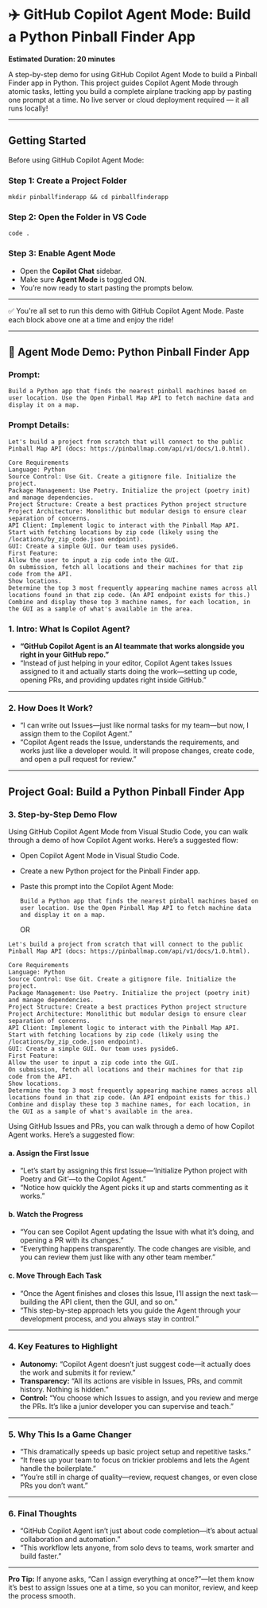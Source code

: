 # ✈️ GitHub Copilot Agent Mode: Build a Python Pinball Finder App

**Estimated Duration: 20 minutes**

A step-by-step demo for using GitHub Copilot Agent Mode to build a Pinball Finder app in Python. This project guides Copilot Agent Mode through atomic tasks, letting you build a complete airplane tracking app by pasting one prompt at a time. No live server or cloud deployment required — it all runs locally!

---

## Getting Started

Before using GitHub Copilot Agent Mode:

### Step 1: Create a Project Folder
```plaintext
mkdir pinballfinderapp && cd pinballfinderapp
```

### Step 2: Open the Folder in VS Code
```plaintext
code .
```

### Step 3: Enable Agent Mode
- Open the **Copilot Chat** sidebar.
- Make sure **Agent Mode** is toggled ON.
- You’re now ready to start pasting the prompts below.

---

✅ You're all set to run this demo with GitHub Copilot Agent Mode. Paste each block above one at a time and enjoy the ride!

---



## 🚀 Agent Mode Demo: Python Pinball Finder App

### **Prompt:**
```plaintext
Build a Python app that finds the nearest pinball machines based on user location. Use the Open Pinball Map API to fetch machine data and display it on a map.
```

### **Prompt Details:**
```plaintext
Let's build a project from scratch that will connect to the public Pinball Map API (docs: https://pinballmap.com/api/v1/docs/1.0.html).

Core Requirements
Language: Python
Source Control: Use Git. Create a gitignore file. Initialize the project.
Package Management: Use Poetry. Initialize the project (poetry init) and manage dependencies.
Project Structure: Create a best practices Python project structure
Project Architecture: Monolithic but modular design to ensure clear separation of concerns.
API Client: Implement logic to interact with the Pinball Map API. Start with fetching locations by zip code (likely using the /locations/by_zip_code.json endpoint).
GUI: Create a simple GUI. Our team uses pyside6.
First Feature:
Allow the user to input a zip code into the GUI.
On submission, fetch all locations and their machines for that zip code from the API.
Show locations.
Determine the top 3 most frequently appearing machine names across all locations found in that zip code. (An API endpoint exists for this.)
Combine and display these top 3 machine names, for each location, in the GUI as a sample of what's available in the area.
```


### **1. Intro: What Is Copilot Agent?**

* **“GitHub Copilot Agent is an AI teammate that works alongside you right in your GitHub repo.”**
* “Instead of just helping in your editor, Copilot Agent takes Issues assigned to it and actually starts doing the work—setting up code, opening PRs, and providing updates right inside GitHub.”

---

### **2. How Does It Work?**

* “I can write out Issues—just like normal tasks for my team—but now, I assign them to the Copilot Agent.”
* “Copilot Agent reads the Issue, understands the requirements, and works just like a developer would. It will propose changes, create code, and open a pull request for review.”

---

## Project Goal: Build a Python Pinball Finder App

### **3. Step-by-Step Demo Flow**
Using GitHub Copilot Agent Mode from Visual Studio Code, you can walk through a demo of how Copilot Agent works. Here’s a suggested flow:

* Open Copilot Agent Mode in Visual Studio Code.
* Create a new Python project for the Pinball Finder app.
* Paste this prompt into the Copilot Agent Mode:

  ```
  Build a Python app that finds the nearest pinball machines based on user location. Use the Open Pinball Map API to fetch machine data and display it on a map.
  ```

  OR

```
Let's build a project from scratch that will connect to the public Pinball Map API (docs: https://pinballmap.com/api/v1/docs/1.0.html).

Core Requirements
Language: Python
Source Control: Use Git. Create a gitignore file. Initialize the project.
Package Management: Use Poetry. Initialize the project (poetry init) and manage dependencies.
Project Structure: Create a best practices Python project structure
Project Architecture: Monolithic but modular design to ensure clear separation of concerns.
API Client: Implement logic to interact with the Pinball Map API. Start with fetching locations by zip code (likely using the /locations/by_zip_code.json endpoint).
GUI: Create a simple GUI. Our team uses pyside6.
First Feature:
Allow the user to input a zip code into the GUI.
On submission, fetch all locations and their machines for that zip code from the API.
Show locations.
Determine the top 3 most frequently appearing machine names across all locations found in that zip code. (An API endpoint exists for this.)
Combine and display these top 3 machine names, for each location, in the GUI as a sample of what's available in the area.
```



Using GitHub Issues and PRs, you can walk through a demo of how Copilot Agent works. Here’s a suggested flow:

#### **a. Assign the First Issue**

* “Let’s start by assigning this first Issue—‘Initialize Python project with Poetry and Git’—to the Copilot Agent.”
* “Notice how quickly the Agent picks it up and starts commenting as it works.”

#### **b. Watch the Progress**

* “You can see Copilot Agent updating the Issue with what it’s doing, and opening a PR with its changes.”
* “Everything happens transparently. The code changes are visible, and you can review them just like with any other team member.”

#### **c. Move Through Each Task**

* “Once the Agent finishes and closes this Issue, I’ll assign the next task—building the API client, then the GUI, and so on.”
* “This step-by-step approach lets you guide the Agent through your development process, and you always stay in control.”

---

### **4. Key Features to Highlight**

* **Autonomy:** “Copilot Agent doesn’t just suggest code—it actually does the work and submits it for review.”
* **Transparency:** “All its actions are visible in Issues, PRs, and commit history. Nothing is hidden.”
* **Control:** “You choose which Issues to assign, and you review and merge the PRs. It’s like a junior developer you can supervise and teach.”

---

### **5. Why This Is a Game Changer**

* “This dramatically speeds up basic project setup and repetitive tasks.”
* “It frees up your team to focus on trickier problems and lets the Agent handle the boilerplate.”
* “You’re still in charge of quality—review, request changes, or even close PRs you don’t want.”

---

### **6. Final Thoughts**

* “GitHub Copilot Agent isn’t just about code completion—it’s about actual collaboration and automation.”
* “This workflow lets anyone, from solo devs to teams, work smarter and build faster.”

---

**Pro Tip:** If anyone asks, “Can I assign everything at once?”—let them know it’s best to assign Issues one at a time, so you can monitor, review, and keep the process smooth.



